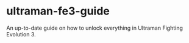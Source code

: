 # ultraman-fe3-guide
An up-to-date guide on how to unlock everything in Ultraman Fighting Evolution 3.
